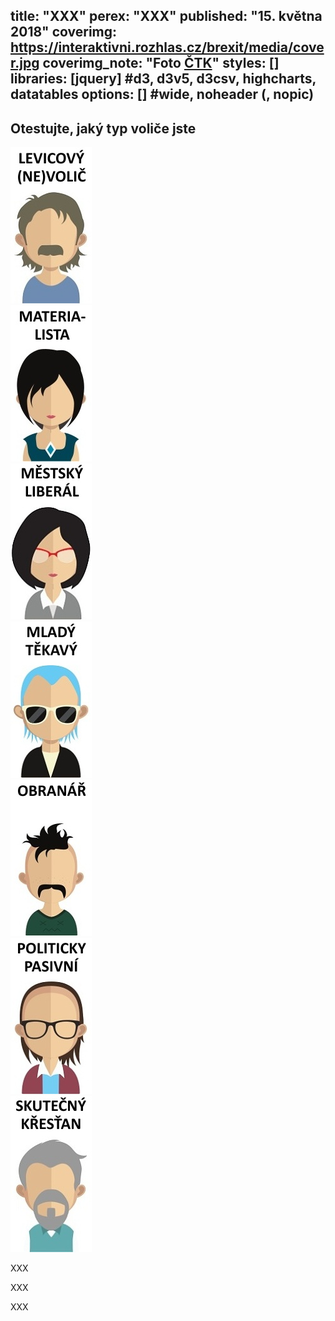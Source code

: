 title: "XXX"
perex: "XXX"
published: "15. května 2018"
coverimg: https://interaktivni.rozhlas.cz/brexit/media/cover.jpg
coverimg_note: "Foto <a href='#'>ČTK</a>"
styles: []
libraries: [jquery] #d3, d3v5, d3csv, highcharts, datatables
options: [] #wide, noheader (, nopic)
---

<div class="test-big">

<h2>Otestujte, jaký typ voliče jste</h2>
<div class="test"></div>

</div>

<div class="skupina">
<div class="fotka"><img src="./images/nevolic.jpg"/></div>
<div class="fotka"><img src="./images/materialista.jpg"></div>
<div class="fotka"><img src="./images/liberal.jpg"/></div>
<div class="fotka"><img src="./images/tekavy.jpg"/></div>
<div class="fotka"><img src="./images/obranar.jpg"/></div>
<div class="fotka"><img src="./images/pasivni.jpg"/></div>
<div class="fotka"><img src="./images/krestan.jpg"></div>

</div>

XXX

XXX

XXX

